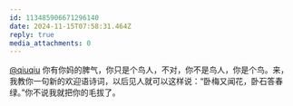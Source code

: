 ```yaml
---
id: 113485906671296140
date: 2024-11-15T07:58:31.464Z
reply: true
media_attachments: 0
---
```


[@qiuqiu](https://m-i.im/@qiuqiu) 你有你妈的脾气，你只是个鸟人，不对，你不是鸟人，你是个鸟。来，我教你一句新的欢迎语诗词，以后见人就可以这样说：“卧梅又闻花，卧石答春绿。”你不说我就把你的毛拔了。

